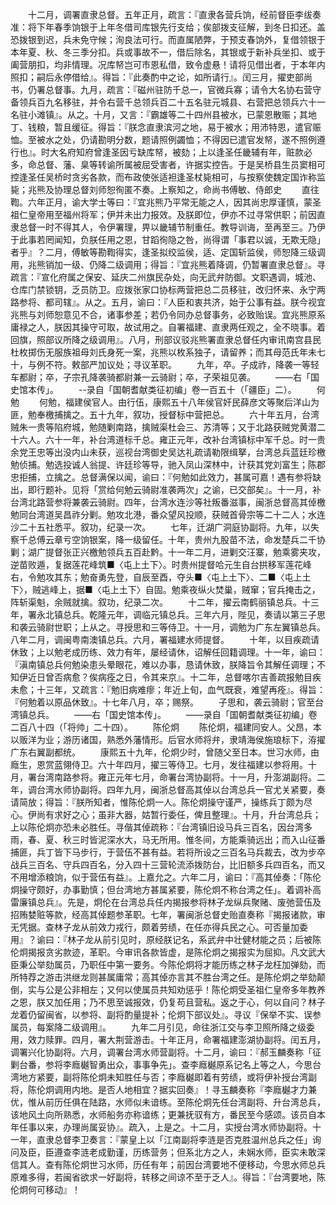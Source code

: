 <!-- { "loadSidebar": true } -->
　　十二月，调署直隶总督。五年正月，疏言：『直隶各营兵饷，经前督臣李绂奏准：将下年春季饷银于上年冬借司库银先行支给；俟部拨支征解，到冬日扣还。盖恐拨银到迟，兵未免守候；洵良法可行。而直属陋弊，于预支春饷外，复借领银于本年夏、秋、冬三季分扣。兵或事故不一，借后除名，其银或于新补兵坐扣、或于阖营朋扣，均非情理。况库帑岂可市恩私借，致令虚悬！请将见借出者，于本年内照扣；嗣后永停借给』。得旨：『此奏酌中之论，如所请行』。闰三月，擢吏部尚书，仍署总督事。九月，疏言：『磁州驻防千总一，官微兵寡；请令大名协右营守备领兵百九名移驻，并令右营千总领兵百二十五名驻元城县、右营把总领兵六十一名驻小滩镇』。从之。十月，又言：『霸雄等二十四州县被水，已蒙恩散赈；其地丁、钱粮，暂且缓征。得旨：『朕念直隶滨河之地，易于被水；用沛特恩，遣官赈恤。至被水之处，仍请勘明分数，题请照例蠲恤；不得因已遣官发帑，遂不照例遵行也』。时大名府知府曾逢圣因亏缺库帑，被劾；上以逢圣任畿辅有年，赃款必多，命总督、藩、臬等转谕所属被屈受害者，许据实控告。于是吴桥县生员窦相可控逢圣任吴桥时贪劣各款，而布政使张适袒逢圣杖毙相可，与按察使魏定国诈称监毙；兆熊及协理总督刘师恕徇匿不奏。上察知之，命尚书傅敏、侍郎史
　　直往鞫。六年正月，谕大学士等曰：『宜兆熊乃平常无能之人，因其尚忠厚谨慎，蒙圣祖仁皇帝用至福州将军；伊并未出力报效。及朕即位，伊亦不过寻常供职；前因直隶总督一时不得其人，令伊署理，畀以畿辅节制重任。教导训诲，至再至三。乃伊于此事若罔闻知，负朕任用之恩，甘蹈徇隐之咎，尚得谓「事君以诚，无欺无隐」者乎』？二月，傅敏等勘鞫得实，逢圣拟绞监侯，适、定国斩监侯，师恕降三级调用，兆熊销加一级、仍降二级调用；得旨：『宜兆熊着降调，仍暂署直隶总督』。寻疏言：『宣化府属之保安、延庆二州旗民杂处，向无武弁防御。文职遇调，城池、仓库门禁锁钥，乏员防卫。应拨张家口协标两营把总二员移驻，改归怀来、永宁两路参将、都司辖』。从之。五月，谕曰：『人臣和衷共济，始于公事有益。朕今视宜兆熊与刘师恕意见不合，诸事参差；若仍令同办总督事务，必致贻误。宜兆熊原系庸禄之人，朕因其操守可取，故试用之。自署福建、直隶两任观之，全不晓事。着回旗，照部议所降之级调用』。八月，刑部议驳兆熊署直隶总督任内审讯南宫县民杜枚掷伤无服族祖母刘氏身死一案，兆熊以枚系独子，请留养；而其母范氏年未七十，与例不符。敕部严加议处；寻议革职。
　　九年，卒。子成祚，降袭一等轻车都尉；卒，子宗孔降袭骑都尉兼一云骑尉；卒，子荣祖见袭。
　　——右「国史馆本传」。
　　--录自「国朝耆献类征初编」卷一百五十（「疆臣」二）。
　　何勉
　　何勉，福建侯官人。由行伍，康熙五十八年侯官奸民薛彦文等聚后洋山为匪，勉奉檄捕擒之。五十九年，叙功，授督标中营把总。
　　六十年五月，台湾贼朱一贵等陷府城，勉随剿南路，擒贼渠杜会三、苏清等；又于北路获贼党黄潜二十六人。六十一年，补台湾道标千总。雍正元年，改补台湾镇标中军千总。时一贵余党王忠等出没内山未获，巡视台湾御史吴达礼疏请勒限缉拏，台湾总兵蓝廷珍檄勉侦捕。勉选投诚人翁提、许廷珍等导，驰入凤山深林中，计获其党刘富生；陈郡忠拒捕，立擒之。总督满保以闻，谕曰：『何勉如此效力，甚属可嘉！遇有参将缺出，即行题补。见将「赏给何勉云骑尉准袭两次」之谕，已交部矣』。十一月，补台湾北路营参将兼袭云骑尉。四年，台湾水连沙等社叛番滋事，闽浙总督高其倬檄勉同台湾道吴昌祚分剿。勉攻北港，番众望风投顺，获贼首骨宗等二十二人；水连沙二十五社悉平。叙功，纪录一次。
　　七年，迁湖广洞庭协副将。九年，以失察千总傅云章亏空饷银案，降一级留任。十年，贵州九股苗不法，命发楚兵二千协剿；湖广提督张正兴檄勉领兵五百赴黔。十一年二月，进剿交汪寨，勉乘雾夹攻，逆苗败遁，复据莲花峰筑■〈屯上土下〉。时贵州提督哈元生自台拱移军莲花峰右，令勉攻其东；勉奋勇先登，自辰至酉，夺头■〈屯上土下〉、二■〈屯上土下〉，贼逃峰上，据■〈屯上土下〉自固。勉乘夜纵火焚巢，贼窜；官兵掩击之，阵斩渠魁，余贼就擒。叙功，纪录二次。
　　十二年，擢云南鹤丽镇总兵。十三年，署永北镇总兵。乾隆元年，调临元镇总兵。三年六月，陛见，奏请以第三子思和袭云骑尉世职；上从之。寻授思和三等侍卫。十一月，调勉为广东左翼镇总兵。八年二月，调闽粤南澳镇总兵。六月，署福建水师提督。
　　十年，以目疾疏请休致；上以勉老成历练、效力有年，屡经请休，诏解任回籍调理。十一年，谕曰：『滇南镇总兵何勉染患头晕眼花，难以办事，恳请休致，朕降旨令其解任调理；不知伊近日曾否病愈？俟病痊之日，令其来京』。十二年，总督喀尔吉善疏报勉目疾未愈；十三年，又疏言：『勉旧病难瘳；年近上旬，血气既衰，难望再痊』。得旨：『何勉着以原品休致』。十七年八月，卒；赐祭。
　　子思和，袭云骑尉；官至台湾镇总兵。
　　——右「国史馆本传」。
　　——录自「国朝耆献类征初编」卷二百八十四（「将帅」二十四）。
　　陈伦炯
　　陈伦炯，福建同安人。父昂，本以贩洋为业；游历诸国，熟悉外藩情形。后官水师将弁，隶靖海侯施琅标下，洊擢广东右翼副都统。
　　康熙五十九年，伦炯少时，曾随父至日本。世习水师，由廕生，恩赏蓝翎侍卫。六十年四月，擢三等侍卫。七月，发往福建以参将用。十月，署台湾南路参将。雍正元年七月，命署台湾协副将。十一月，升澎湖副将。二年，调台湾水师协副将。四年九月，闽浙总督高其倬以台湾总兵一官尤关紧要，奏请简放；得旨：『朕所知者，惟陈伦炯一人。陈伦炯操守谨严，操练兵丁颇为尽心。伊尚有求好之心；虽非大器，姑暂行委任，俾且整理』。十月，升台湾总兵；上以陈伦炯亦恐未必胜任。寻偕其倬疏称：『台湾镇旧设马兵三百名，因台湾多雨，春、夏、秋三时皆泥深水大，马无所用。惟冬间，方能乘骑远出；而入山征番捕匪，兵丁皆下马步行，于营伍不甚有益。若将所设之三百名马兵裁去，改为步卒战兵三百名、守兵四百名，分入四十三营轮流添拨防台，比旧额多兵四百名，而又不用增添粮饷，似于营伍有益』。上嘉允之。六年二月，谕曰：『高其倬奏：「陈伦炯操守颇好，办事勤慎；但台湾地方甚属紧要，陈伦炯不称台湾之任」。着调补高雷廉镇总兵』。先是，炯伦在台湾总兵任内揭报参将林子龙纵兵聚赌、废弛营伍及招贿婪赃等款，经高其倬题参革职。七年，署闽浙总督史贻直奏称『揭报诸款，审无凭据。查林子龙从前效力戎行，颇着劳绩，在任亦得兵民之心。可否量加委用』？谕曰：『林子龙从前引见时，原经朕记名，系武弁中壮健材能之员；后被陈伦炯揭报贪劣款迹，革职。今审讯各款皆虚，是陈伦炯之揭报实为屈抑。凡文武大臣秉公举劾属员，乃职任中第一要务。今陈伦炯将才能历练之林子龙枉加弹劾，而所特荐之游击洪继龙则甚属庸常；高其倬亦言其不胜台湾之任。是陈伦炯之举劾颠倒，实与公是公非相左；又何以使属员共知劝惩乎！陈伦炯受圣祖仁皇帝多年教养之恩，朕又加任用；乃不思至诚报效，仍复苟且营私。返之于心，何以自问？林子龙着仍留闽省，以参将、副将酌量提补；伦炯下部议处』。寻议『保举不实、误参属员，每案降二级调用』。
　　九年二月引见，命往浙江交与李卫照所降之级委用，效力赎罪。四月，署大荆营游击。十年正月，命署福建澎湖协副将。闰五月，调署兴化协副将。六月，调署台湾水师营副将。十二月，谕曰：『郝玉麟奏称「征剿台番，参将李廕樾智勇出众，事事争先」。查李廕樾原系记名上等之人，今思台湾地方紧要，副将陈伦炯未知胜任与否；李廕樾即着有劳绩，或将伊补授台湾副将，陈伦炯调用内地。是否人地相宜？据实回奏』！寻玉麟奏称『李廕樾才力兼优，惟从前历任俱在陆路，水师似未谙练。至陈伦炯先任台湾副将、升台湾总兵，该地风土向所熟悉，水师船务亦称谙练；更兼抚驭有方，番民至今感颂。该员自本年任事以来，办理尚属妥协』。疏入，上是之。十二月，实授台湾水师协副将。十一年，直隶总督李卫奏言：『蒙皇上以「江南副将李涟是否克胜温州总兵之任」询问及臣，臣遵查李涟老成勤谨，历练营务；但系北方之人，未娴水师，臣实未敢深信其人。查有陈伦炯世习水师，历任有年；前因台湾要地不便移动，今思水师总兵原难多得，若闽省欲求一好副将，转移之间谅不至于乏人』。得旨：『台湾要地，陈伦炯何可移动』！
